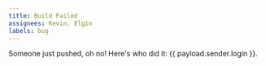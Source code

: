 ```yaml
---
title: Build Failed
assignees: Kevin, Elgin
labels: bug
---
```

Someone just pushed, oh no! Here's who did it: {{ payload.sender.login }}.
